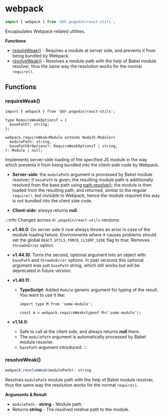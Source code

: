 # webpack
```jsx
import { webpack } from '@dr.pogodin/react-utils';
```
Encapsulates Webpack-related utilities.

**Functions**
- [requireWeak()] - Requires a module at server side, and prevents it from being
  bundled by Webpack.
- [resolveWeak()](#resolveweak) - Resolves a module path with the help of
  Babel module resolver, thus the same way the resolution works for the normal
  `require()`.

## Functions

### requireWeak()
```tsx
import { webpack } from '@dr.pogodin/react-utils';

type RequireWeakOptionsT = {
  basePath?: string;
};

webpack.requireWeak<Module extends NodeJS.Module>(
  modulePath: string,
  basePathOrOptions?: RequireWeakOptionsT | string,
): Module | null;
```
Implements server-side loading of the specified JS module in the way which
prevents it from being bundled into the client-side code by Webpack.

- **Server-side**: the `modulePath` argument is processed by Babel module
  resolver; if `basePath` is given, the resulting module path is additionally
  resolved from the base path using [path.resolve()]; the module is then loaded
  from the resulting path, and returned, similar to the regular `require()`, but
  invisible to Webpack, hence the module required this way is not bundled into
  the client side code.

- **Client-side**: always returns **null**.

:::info Changes across `dr.pogodin/react-utils` versions:
- **v1.46.0**: On server side it now always throws an error in case of
  the module loading failure. Environments where it causes problems should
  set the global `REACT_UTILS_FORCE_CLIENT_SIDE` flag to _true_.
  Removes `throwOnError` option.

- **v1.44.10**:
  Turns the second, optional argument into an object with `basePath` and
  `throwOnError` options. In past versions this optional argument was just
  `basePath` string, which still works but will be deprecated in future
  version.

- **v1.40.11**:
  - **TypeScript**: Added `Module` generic argument for typing of the result.
    You want to use it like:
    ```tsx
    import type M from 'some-module';

    const m = webpack.requireWeak<typeof M>('some-module');
    ```
- **v1.14.0**:
  - Safe to call at the client side, and always returns **null** there.
  - The `modulePath` argument is automatically processed by Babel module resovler.
  - `basePath` argument introduced.
:::

### resolveWeak()
```jsx
webpack.resolveWeak(modulePath): string
```
Resolves `modulePath` module path with the help of Babel module resolver,
thus the same way the resolution works for the normal `require()`.

**Arguments & Result**
- `modulePath` - **string** - Module path.
- Returns **string** - The resolved relative path to the module.

<!-- Reusable links. -->
[path.resolve()]: https://nodejs.org/dist/latest-v16.x/docs/api/path.html#pathresolvepaths
[requireWeak()]: #requireweak
